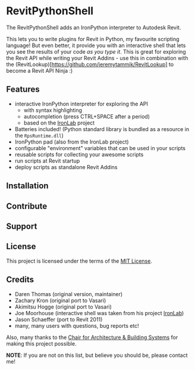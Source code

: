 # RevitPythonShell

The RevitPythonShell adds an IronPython interpreter to Autodesk Revit. 

This lets you to write plugins for Revit in Python, my favourite scripting language! But even better, it provide you with an
interactive shell that lets you see the results of your code *as you type it*. This is great for exploring the Revit API while 
writing your Revit Addins - use this in combination with the (RevitLookup)[https://github.com/jeremytammik/RevitLookup] to 
become a Revit API Ninja :)

## Features

- interactive IronPython interpreter for exploring the API
  - with syntax highlighting
  - autocompletion (press CTRL+SPACE after a period)
  - based on the [IronLab](http://code.google.com/p/ironlab/) project
- Batteries included! (Python standard library is bundled as a resource in the `RpsRuntime.dll`)
- IronPython pad (also from the IronLab project)
- configurable "environment" variables that can be used in your scripts
- reusable scripts for collecting your awesome scripts
- run scripts at Revit startup
- deploy scripts as standalone Revit Addins

## Installation

## Contribute

## Support

## License

This project is licensed under the terms of the [MIT License](http://opensource.org/licenses/MIT).

## Credits

  * Daren Thomas (original version, maintainer)
  * Zachary Kron (original port to Vasari)
  * Akimitsu Hogge (original port to Vasari)
  * Joe Moorhouse (interactive shell was taken from his project [IronLab](http://ironlab.net/))
  * Jason Schaeffer (port to Revit 2011)
  * many, many users with questions, bug reports etc!

Also, many thanks to the
[Chair for Architecture & Building Systems](http://systems.arch.ethz.ch) for making this project possible.

**NOTE**: If you are not on this list, but believe you should be, please contact me!



